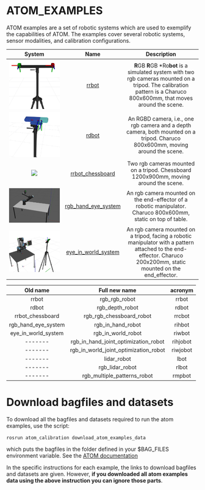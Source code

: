 # ATOM_EXAMPLES

ATOM examples are a set of robotic systems which are used to exemplify the capabilities of ATOM. The examples cover several robotic systems, sensor modalities, and calibration configurations.

System |           Name   |   Description
:---:|:---:|:---:
 <img src="rrbot/docs/system.png" width="100%"/> | [rrbot](rrbot)|**R**GB **R**GB *Ro**bot** is a simulated system with two rgb cameras mounted on a tripod. The calibration pattern is a Charuco 800x600mm, that moves around the scene.
 <img src="rdbot/docs/system.png" width="100%"/> | [rdbot](https://github.com/lardemua/atom/tree/noetic-devel/atom_examples/rdbot) |An RGBD camera, i.e., one rgb camera and a depth camera, both mounted on a tripod. Charuco 800x600mm, moving around the scene.
 <img src="rrbot_chessboard/docs/system.png" width="100%"/> | [rrbot_chessboard](https://github.com/lardemua/atom/tree/noetic-devel/atom_examples/rrbot_chessboard) |Two rgb cameras mounted on a tripod. Chessboard 1200x900mm, moving around the scene.
 <img src="rgb_hand_eye_system/docs/system.png" width="100%"/> | [rgb_hand_eye_system](https://github.com/lardemua/atom/tree/noetic-devel/atom_examples/rgb_hand_eye_system) | An rgb camera mounted on the end-effector of a robotic manipulator. Charuco 800x600mm, static on top of table.
 <img src="eye_in_world_system/docs/system.png" width="100%"/> | [eye_in_world_system](https://drive.google.com/file/d/1uh4TjKMwsrK8L6OX9dyneeQFAPJDe1Yy/view?usp=drive_link) | An rgb camera mounted on a tripod, facing a robotic manipulator with a pattern attached to the end-effector. Charuco 200x200mm, static mounted on the end_effector.


Old name | Full new name | acronym
:---:|:---:|:---:
rrbot | rgb_rgb_robot | rrbot
rdbot |rgb_depth_robot | rdbot
rrbot_chessboard | rgb_rgb_chessboard_robot | rrcbot
rgb_hand_eye_system | rgb_in_hand_robot | rihbot
eye_in_world_system | rgb_in_world_robot | riwbot
------- | rgb_in_hand_joint_optimization_robot | rihjobot
------- | rgb_in_world_joint_optimization_robot | riwjobot
------- | lidar_robot | lbot
------- | rgb_lidar_robot | rlbot
------- | rgb_multiple_patterns_robot | rmpbot

# Download bagfiles and datasets

To download all the bagfiles and datasets required to run the atom examples, use the script:

    rosrun atom_calibration download_atom_examples_data

which puts the bagfiles in the folder defined in your $BAG_FILES environment variable. See the [ATOM documentation](https://lardemua.github.io/atom_documentation/getting_started/#set-environment-variables)

In the specific instructions for each example, the links to download bagfiles and datasets are given. However, **if you downloaded all atom examples data using the above instruction you can ignore those parts**.
